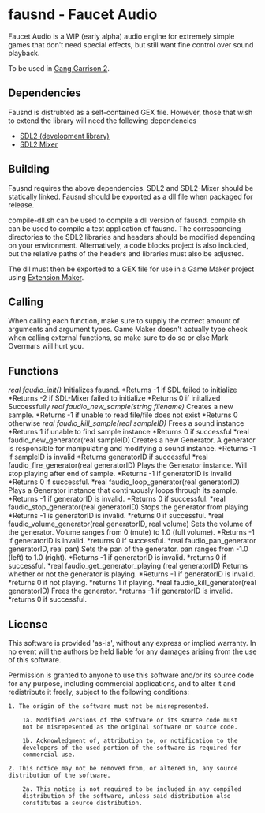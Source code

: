 fausnd - Faucet Audio
======
Faucet Audio is a WIP (early alpha) audio engine for extremely simple games that don't need special effects, but still want fine control over sound playback.

To be used in [Gang Garrison 2](http://ganggarrison.com/).


Dependencies
------------
Fausnd is distrubted as a self-contained GEX file. However, those that wish to extend the library will need the following dependencies
* [SDL2 (development library)](http://www.libsdl.org/download-2.0.php)
* [SDL2 Mixer](http://www.libsdl.org/projects/SDL_mixer/)

Building
---------
Fausnd requires the above dependencies. SDL2 and SDL2-Mixer should be statically linked. Fausnd should be exported as a dll file when packaged for release.

compile-dll.sh can be used to compile a dll version of fausnd. compile.sh can be used to compile a test application of fausnd. The corresponding directories to the SDL2 libraries and headers should be modified depending on your environment. Alternatively, a code blocks project is also included, but the relative paths of the headers and libraries must also be adjusted.

The dll must then be exported to a GEX file for use in a Game Maker project using [Extension Maker](sandbox.yoyogames.com/make/extensions).

Calling
-------
When calling each function, make sure to supply the correct amount of arguments and argument types. Game Maker doesn't actually type check when calling external functions, so make sure to do so or else Mark Overmars will hurt you.

Functions
---------
*real faudio_init()*
  Initializes fausnd.
  *Returns -1 if SDL failed to initialize
  *Returns -2 if SDL-Mixer failed to initialize
  *Returns 0 if initalized Successfully
*real faudio_new_sample(string filename)*
  Creates a new sample.
  *Returns -1 if unable to read file/file does not exist
  *Returns 0 otherwise
*real faudio_kill_sample(real sampleID)*
  Frees a sound instance
  *Returns 1 if unable to find sample instance
  *Returns 0 if successful
*real faudio_new_generator(real sampleID)
  Creates a new Generator. A generator is responsible for manipulating and modifying a sound instance.
  *Returns -1 if sampleID is invalid
  *Returns generatorID if successful
*real faudio_fire_generator(real generatorID)
  Plays the Generator instance. Will stop playing after end of sample.
  *Returns -1 if generatorID is invalid
  *Returns 0 if successful.
*real faudio_loop_generator(real generatorID)
  Plays a Generator instance that continuously loops through its sample.
  *Returns -1 if generatorID is invalid.
  *Returns 0 if successful.
*real faudio_stop_generator(real generatorID)
  Stops the generator from playing
  *Returns -1 is generatorID is invalid.
  *returns 0 if successful.
*real faudio_volume_generator(real generatorID, real volume)
  Sets the volume of the generator. Volume ranges from 0 (mute) to 1.0 (full volume).
  *Returns -1 if generatorID is invalid.
  *returns 0 if successful.
*real faudio_pan_generator generatorID, real pan)
  Sets the pan of the generator. pan ranges from -1.0 (left) to 1.0 (right).
  *Returns -1 if generatorID is invalid.
  *returns 0 if successful.
*real faudio_get_generator_playing (real generatorID)
  Returns whether or not the generator is playing.
  *Returns -1 if generatorID is invalid.
  *returns 0 if not playing.
  *returns 1 if playing.
*real faudio_kill_generator(real generatorID)
  Frees the generator.
  *returns -1 if generatorID is invalid.
  *returns 0 if successful.
  
  
  
License
-------
This software is provided 'as-is', without any express or implied
warranty. In no event will the authors be held liable for any damages
arising from the use of this software.

Permission is granted to anyone to use this software and/or its source
code for any purpose, including commercial applications, and to alter
it and redistribute it freely, subject to the following conditions:

    1. The origin of the software must not be misrepresented.

        1a. Modified versions of the software or its source code must
        not be misrepesented as the original software or source code.

        1b. Acknowledgment of, attribution to, or notification to the
        developers of the used portion of the software is required for
        commercial use.

    2. This notice may not be removed from, or altered in, any source
    distribution of the software.

        2a. This notice is not required to be included in any compiled
        distribution of the software, unless said distribution also
        constitutes a source distribution.
